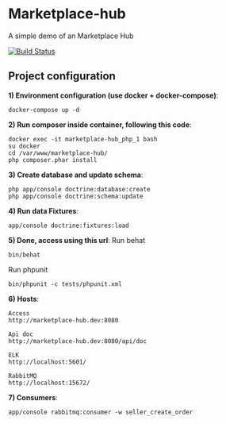 Marketplace-hub
============
A simple demo of an Marketplace Hub

[![Build Status](https://travis-ci.org/pvgomes/marketplace-hub.svg?branch=master)](https://travis-ci.org/pvgomes/marketplace-hub)

## Project configuration

**1) Environment configuration (use docker + docker-compose)**:

```
docker-compose up -d
```

**2) Run composer inside container, following this code**:

```
docker exec -it marketplace-hub_php_1 bash
su docker
cd /var/www/marketplace-hub/
php composer.phar install
```

**3) Create database and update schema**:

```
php app/console doctrine:database:create
php app/console doctrine:schema:update

```

**4) Run data Fixtures**:

```
app/console doctrine:fixtures:load

```

**5) Done, access using this url**:
Run behat
```
bin/behat
```
Run phpunit
```
bin/phpunit -c tests/phpunit.xml
```

**6) Hosts**:
```
Access
http://marketplace-hub.dev:8080

Api doc
http://marketplace-hub.dev:8080/api/doc

ELK
http://localhost:5601/

RabbitMQ
http://localhost:15672/
```

**7) Consumers**:
```
app/console rabbitmq:consumer -w seller_create_order
```